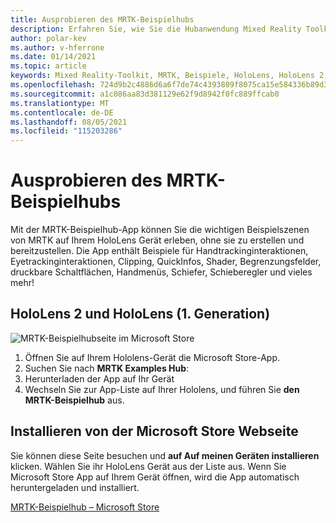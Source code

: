 ```yaml
---
title: Ausprobieren des MRTK-Beispielhubs
description: Erfahren Sie, wie Sie die Hubanwendung Mixed Reality Toolkit-Beispiele auf Ihren HoloLens Geräten laden und verwenden.
author: polar-kev
ms.author: v-hferrone
ms.date: 01/14/2021
ms.topic: article
keywords: Mixed Reality-Toolkit, MRTK, Beispiele, HoloLens, HoloLens 2, Shader, QuickInfos, Handinteraktion, Clipping, Begrenzungsfelder, Schaltflächen, Handmenüs, Schiefer, Schieberegler
ms.openlocfilehash: 724d9b2c4886d6a6f7de74c4393809f8075ca15e584336b89d339cb8c0bcd610
ms.sourcegitcommit: a1c086aa83d381129e62f9d8942f0fc889ffcab0
ms.translationtype: MT
ms.contentlocale: de-DE
ms.lasthandoff: 08/05/2021
ms.locfileid: "115203286"
---
```

# <a name="try-out-the-mrtk-examples-hub"></a>Ausprobieren des MRTK-Beispielhubs

Mit der MRTK-Beispielhub-App können Sie die wichtigen Beispielszenen von MRTK auf Ihrem HoloLens Gerät erleben, ohne sie zu erstellen und bereitzustellen. Die App enthält Beispiele für Handtrackinginteraktionen, Eyetrackinginteraktionen, Clipping, QuickInfos, Shader, Begrenzungsfelder, druckbare Schaltflächen, Handmenüs, Schiefer, Schieberegler und vieles mehr!

## <a name="hololens-2-and-hololens-1st-gen"></a>HoloLens 2 und HoloLens (1. Generation)
![MRTK-Beispielhubseite im Microsoft Store](features/images/examples-hub/ExamplesHubStore.jpg)

1. Öffnen Sie auf Ihrem Hololens-Gerät die Microsoft Store-App.
2. Suchen Sie nach **MRTK Examples Hub**:
3. Herunterladen der App auf Ihr Gerät
4. Wechseln Sie zur App-Liste auf Ihrer Hololens, und führen Sie **den MRTK-Beispielhub** aus.

## <a name="install-from-the-microsoft-store-web-page"></a>Installieren von der Microsoft Store Webseite

Sie können diese Seite besuchen und **auf Auf meinen Geräten installieren** klicken. Wählen Sie ihr HoloLens Gerät aus der Liste aus. Wenn Sie Microsoft Store App auf Ihrem Gerät öffnen, wird die App automatisch heruntergeladen und installiert.

[MRTK-Beispielhub – Microsoft Store](https://www.microsoft.com/p/mrtk-examples-hub/9mv8c39l2sj4)

